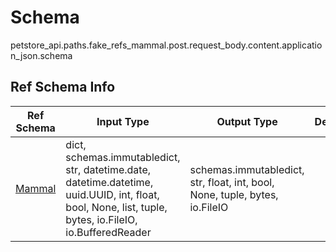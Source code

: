 # Schema
petstore_api.paths.fake_refs_mammal.post.request_body.content.application_json.schema

## Ref Schema Info
Ref Schema | Input Type | Output Type | Description
---------- | ---------- | ----------- | ------------
[Mammal](mammal.md) | dict, schemas.immutabledict, str, datetime.date, datetime.datetime, uuid.UUID, int, float, bool, None, list, tuple, bytes, io.FileIO, io.BufferedReader | schemas.immutabledict, str, float, int, bool, None, tuple, bytes, io.FileIO |
